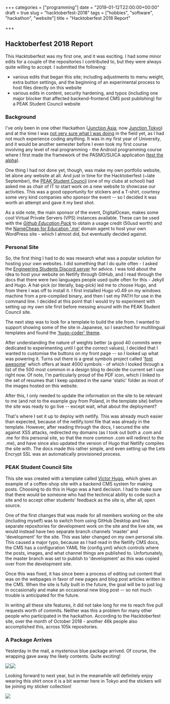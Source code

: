 +++
categories = ["programming"]
date = "2019-01-12T22:00:00+00:00"
draft = true
slug = "hacktoberfest-2018"
tags = ["hobbies", "software", "hackathon", "website"]
title = "Hacktoberfest 2018 Report"

+++
## Hacktoberfest 2018 Report

This Hacktoberfest was my first one, and it was exciting. I had some minor edits for a couple of the repositories I contributed to, but they were always quite willing to accept. I submitted the following:

* various edits that began this site; including adjustments to menu weight, extra button settings, and the beginning of an experimental process to host files directly on this website
* various edits in content, security hardening, and typos (including one major blocker that affected backend-frontend CMS post publishing) for a PEAK Student Council website

### Background

I've only been in one other Hackathon ([Junction Asia](https://junctionasia.github.io/index.html); now [Junction Tokyo](https://tokyo.hackjunction.com/)) and at the time I was [not very sure what I was doing](https://devpost.com/software/tentatively-club-home "DJing, probably") in the field yet, as I had not much experience coding anything. It was in my first year of University, and it would be another semester before I even took my first course involving any level of real programming - the Android programming course where I first made the framework of the PASMO/SUICA application ([test the alpha](http://smarturl.it/GET-SICCR)).

One thing I had not done yet, though, was make my own portfolio website, let alone any website at all. And just in time for the Hacktoberfest (\~late September), the [PEAK Student Council](https://peakstudentcouncil.org) (one of my clubs at school) had asked me as chair of IT to start work on a new website to showcase our activities. This was a good opportunity for stickers and a T-shirt, courtesy some very kind companies who sponsor the event -- so I decided it was worth an attempt and gave it my best shot.

As a side note, the main sponsor of the event, DigitalOcean, makes some cool Virtual Private Servers (VPS) instances available. These can be used with the [_Github Education Pack_](https://education.github.com) to obtain a usage credit (50usd worth) and the [NameCheap for Education '.me'](https://nc.me/) domain agent to host your own WordPress site - which I almost did, but eventually decided against.

### Personal Site

So, the first thing I had to do was research what was a popular solution for hosting your own websites. I did something that I do quite often - I asked the [Engineering Students Discord server](https://discord.gg/EngineeringStudents) for advice. I was told about the idea to host your website on Netlify through GitHub, and I read through the docs that there were two languages people used quite often for this - Jekyll and Hugo. A hat-pick (or literally, bag-pick) led me to choose Hugo, and from there I was off to install it. I first installed Hugo v0.49 on my windows machine from a pre-compiled binary, and then I set my PATH for use in the command line. I decided at this point that I would try to experiment with setting up my own site first before messing around with the PEAK Student Council site.

The next step was to look for a template to build the site from. I wanted to support showing some of the site in Japanese, so I searched for multilingual templates and found the ['hugo-coder' theme](https://github.com/luizdepra/hugo-coder).

After understanding the nature of weights better (a good 40 commits were dedicated to experimenting until I got the correct values), I decided that I wanted to customise the buttons on my front page -- so I looked up what was powering it. Turns out there is a great symbols project called '[font awesome](https://fontawesome.com/)' which offers at least 4000 symbols - of which I looked through a list of the 500 most common in a design blog to decide the current set I use right now. Of note, I'm particularly proud of the PDF icon, which I linked to the set of resumes that I keep updated in the same 'static' folder as most of the images hosted on this website.

After this, I only needed to update the information on the site to be relevant to me (and not to the example guy from Poland, in the template site) before the site was ready to go live -- except wait, what about the deployment?

That's where I set it up to deploy with netlify. This was already much easier than expected, because of the netlify.toml file that was already in the template. However, after reading through the docs, I secured the site against XSS attacks, redirected my domains (as I took out both a .com and .me for this personal site, so that the more common .com will redirect to the .me), and have since also updated the version of Hugo that Netlify compiles the site with. The docs made this rather simple, and even setting up the Lets Encrypt SSL was an automatically provisioned process.

### PEAK Student Council Site

This site was created with a template called [Victor Hugo](https://github.com/netlify-templates/victor-hugo), which gives an example of a coffee-shop site with a backend CMS system for making posts. Choosing to do this in Hugo was a hard decision. I had to make sure that there would be someone who had the technical ability to code such a site and to accept other students' feedback as the site is, after all, open source.

One of the first changes that was made for all members working on the site (including myself) was to switch from using GitHub Desktop and two separate repositories for development work on the site and the live site, we would instead have two separate branch channels 'master' and 'development' for the site. This was later changed on my own personal site. This caused a major typo, because as I had read in the Netlify CMS docs, the CMS has a configuration YAML file (config.yml) which controls where the posts, images, and what channel things are published to. Unfortunately, the master branch was set to publish to 'development' as this was copied over from the development site.

Once this was fixed, it has since been a process of editing out content that was on the webpages in favor of new pages and blog post articles written in the CMS. When the site is fully built in the future, the goal will be to just log in occasionally and make an occasional new blog post -- so not much trouble is anticipated for the future.

In writing all these site features, it did not take long for me to reach five pull requests worth of commits. Neither was this a problem for many other people who participated in the hackathon. According to the Hacktoberfest site, over the month of October 2018 - another 46k people also accomplished this, across 105k repositories.

### A Package Arrives

Yesterday in the mail, a mysterious blue package arrived. Of course, the wrapping gave away the likely contents. Quite exciting!

![](/images/Hacktober5Shirt_1.jpg)![](/images/Hacktober5Shirt_2.jpg)

Looking forward to next year, but in the meanwhile will definitely enjoy wearing this shirt once it is a bit warmer here in Tokyo and the stickers will be joining my sticker collection!

![](/images/Hacktober5Shirt_3.jpg)